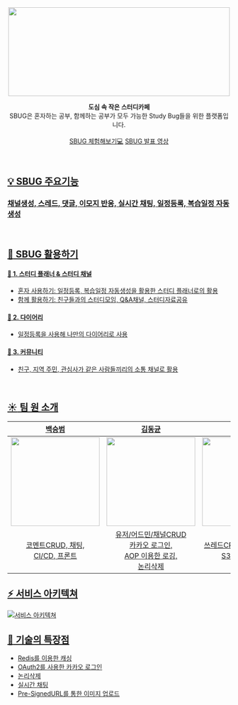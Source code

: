 <div align="center">

<img src="https://user-images.githubusercontent.com/117061584/223396694-a2fc4d9e-8603-40b4-855c-59119aafc51b.png"  width="500" height="200"/>
  
**도심 속 작은 스터디카페** <br>
SBUG은 혼자하는 공부, 함께하는 공부가 모두 가능한 Study Bug들을 위한 플랫폼입니다.<br>   
<a href="http://sbug-front-server-s3.s3-website.ap-northeast-2.amazonaws.com">SBUG 체험해보기:computer:</a>
<a href="https://www.canva.com/design/DAFbR8Tl-7g/GL3y9KHwc7D6ro_Qj5Pygw/view?utm_content=DAFbR8Tl-7g&utm_campaign=designshare&utm_medium=link&utm_source=recording_view">SBUG 발표 영상
</div>
<br/>  

<div>

## :bulb: SBUG 주요기능
### 채널생성, 스레드, 댓글, 이모지 반응, 실시간 채팅, 일정등록, 복습일정 자동생성
</div>
<br> 



## :mag_right: SBUG 활용하기

#### 📝 1. 스터디 플래너 & 스터디 채널
  * 혼자 사용하기: 일정등록, 복습일정 자동생성을 활용한 스터디 플래너로의 활용<br>
  * 함께 활용하기: 친구들과의 스터디모임, Q&A채널, 스터디자료공유

 #### 📅 2. 다이어리  
  * 일정등록을 사용해 나만의 다이어리로 사용

#### 👥 3. 커뮤니티
  * 친구, 지역 주민, 관심사가 같은 사람들끼리의 소통 채널로 활용
<br/>  

## :sunny: 팀 원 소개
|  [백승범](https://github.com/deok-beom)  |  [김동균](https://github.com/ca1af)  |  [김송미](https://github.com/SONGMI-KIM)  |  [곽두영](https://github.com/youngfromnowhere)  |
|:--------:|:--------:|:--------:|:--------:|
|   <img src="https://user-images.githubusercontent.com/117061584/223634542-20540a07-2ecc-4c19-9293-3f81b12bca8d.jpeg"  width="200" height="200"/>   |   <img src="https://user-images.githubusercontent.com/117061584/223635464-1ac6cf85-cfd2-423a-bf6e-10d1e5081185.jpeg"  width="200" height="200"/>   |   <img src="https://user-images.githubusercontent.com/117061584/223653521-ee45d128-4f40-4ac8-a666-c7870f432a6a.jpeg"  width="200" height="200"/>   |   <img src="https://user-images.githubusercontent.com/117061584/223635525-6147a275-01a7-470e-9147-459f26d398c6.jpeg"  width="200" height="200"/>   |
| 코멘트CRUD, 채팅,<br> CI/CD, 프론트 | 유저/어드민/채널CRUD<br>카카오 로그인,<br> AOP 이용한 로깅,<br> 논리삭제 | 쓰레드CRUD, 이모지CRUD,<br> S3 이미지업로드 | 일정CRUD, <br> 레디스 이용한 캐싱 |  

## :zap: 서비스 아키텍쳐
![서비스 아키텍쳐](https://user-images.githubusercontent.com/78391166/223591458-9692a98c-2245-406b-854d-7c16c45aca1e.png)


## :dizzy: 기술의 특장점
* [Redis를 이용한 캐싱](https://github.com/ca1af/sbug/blob/573e3c4dd539a65dbbd58ccbda1ad75436735083/introduction/redis_caching.md)
* [OAuth2를 사용한 카카오 로그인](https://github.com/ca1af/sbug/blob/595078c663d72e45844411846979c4eb8a833558/introduction/OAuth2(kakaologin).md)
* [논리삭제](https://github.com/ca1af/sbug/blob/573e3c4dd539a65dbbd58ccbda1ad75436735083/introduction/Soft%20Delete.md)
* [실시간 채팅](https://github.com/ca1af/sbug/blob/595078c663d72e45844411846979c4eb8a833558/introduction/Live%20Chat.md)
* [Pre-SignedURL를 통한 이미지 업로드](https://github.com/ca1af/sbug/blob/8eefbd496ded2c8ee96a5ef7820f6ea242e116f4/introduction/AWS%20S3%20Pre-SignedURL.md)

